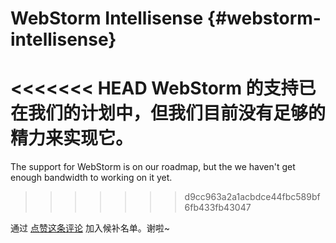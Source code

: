 <Logo name="webstorm" class="logo-float-xl"/>

# WebStorm Intellisense {#webstorm-intellisense}

<<<<<<< HEAD
WebStorm 的支持已在我们的计划中，但我们目前没有足够的精力来实现它。
=======
The support for WebStorm is on our roadmap, but the we haven't get enough bandwidth to working on it yet.
>>>>>>> d9cc963a2a1acbdce44fbc589bf6fb433fb43047

通过 [点赞这条评论](https://github.com/windicss/windicss/discussions/136#discussioncomment-557097) 加入候补名单。谢啦~
